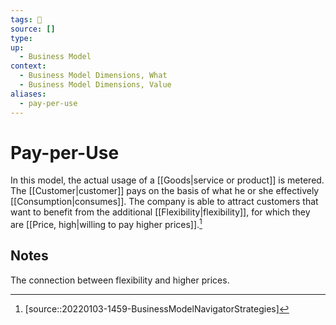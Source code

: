 ```yaml
---
tags: 🌱 
source: []
type:
up:
  - Business Model
context:
  - Business Model Dimensions, What
  - Business Model Dimensions, Value
aliases:
  - pay-per-use
---
```


# Pay-per-Use

In this model, the actual usage of a [[Goods|service or product]] is metered. The [[Customer|customer]] pays on the basis of what he or she effectively [[Consumption|consumes]]. The company is able to attract customers that want to benefit from the additional [[Flexibility|flexibility]], for which they are [[Price, high|willing to pay higher prices]].[^1]

## Notes

The connection between flexibility and higher prices.

[^1]: [source::20220103-1459-BusinessModelNavigatorStrategies]
